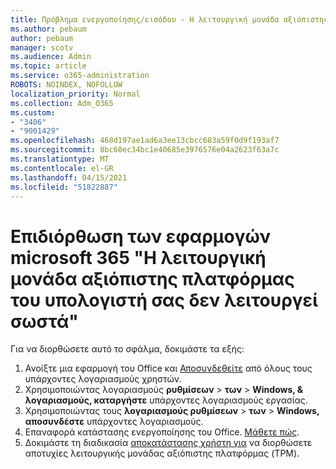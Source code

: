 ```yaml
---
title: Πρόβλημα ενεργοποίησης/εισόδου - Η λειτουργική μονάδα αξιόπιστης πλατφόρμας δεν λειτουργεί σωστά
ms.author: pebaum
author: pebaum
manager: scotv
ms.audience: Admin
ms.topic: article
ms.service: o365-administration
ROBOTS: NOINDEX, NOFOLLOW
localization_priority: Normal
ms.collection: Adm_O365
ms.custom:
- "3406"
- "9001429"
ms.openlocfilehash: 468d197ae1ad6a3ee13cbcc683a59f0d9f193af7
ms.sourcegitcommit: 8bc60ec34bc1e40685e3976576e04a2623f63a7c
ms.translationtype: MT
ms.contentlocale: el-GR
ms.lasthandoff: 04/15/2021
ms.locfileid: "51822887"
---
```

# <a name="fixing-the-microsoft-365-apps-your-computers-trusted-platform-module-is-not-functioning-properly-message"></a>Επιδιόρθωση των εφαρμογών microsoft 365 "Η λειτουργική μονάδα αξιόπιστης πλατφόρμας του υπολογιστή σας δεν λειτουργεί σωστά"

Για να διορθώσετε αυτό το σφάλμα, δοκιμάστε τα εξής:

1. Ανοίξτε μια εφαρμογή του Office και [Αποσυνδεθείτε](https://support.office.com/article/5a20dc11-47e9-4b6f-945d-478cb6d92071) από όλους τους υπάρχοντες λογαριασμούς χρηστών.   
2. Χρησιμοποιώντας λογαριασμούς **ρυθμίσεων**  >  **των**  >  **Windows, & λογαριασμούς, καταργήστε** υπάρχοντες λογαριασμούς εργασίας. 
3. Χρησιμοποιώντας τους **λογαριασμούς ρυθμίσεων**  >  **των**  >  **Windows, αποσυνδέστε** υπάρχοντες λογαριασμούς. 
4. Επαναφορά κατάστασης ενεργοποίησης του Office. [Μάθετε πώς](https://docs.microsoft.com/office365/troubleshoot/activation/reset-office-365-proplus-activation-state
).
5. Δοκιμάστε τη διαδικασία [αποκατάστασης χρήστη για](https://docs.microsoft.com/office365/troubleshoot/administration/connection-issue-when-sign-in-office-2016#symptom-2) να διορθώσετε αποτυχίες λειτουργικής μονάδας αξιόπιστης πλατφόρμας (TPM).